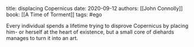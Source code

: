 
title: displacing Copernicus
date: 2020-09-12
authors: [[John Connolly]]
book: [[A Time of Torment]]
tags: #ego


Every individual spends a lifetime trying to disprove Copernicus by placing him- or herself at the heart of existence, but a small core of diehards manages to turn it into an art.
